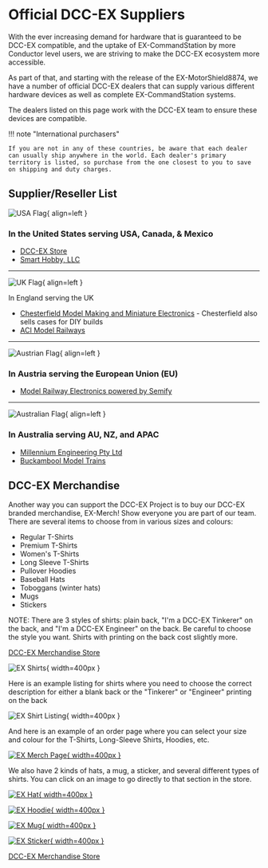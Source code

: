 # Official DCC-EX Suppliers

With the ever increasing demand for hardware that is guaranteed to be DCC-EX compatible, and the uptake of EX-CommandStation by more Conductor level users, we are striving to make the DCC-EX ecosystem more accessible.

As part of that, and starting with the release of the EX-MotorShield8874, we have a number of official DCC-EX dealers that can supply various different hardware devices as well as complete EX-CommandStation systems.

The dealers listed on this page work with the DCC-EX team to ensure these devices are compatible.

!!! note "International purchasers"

    If you are not in any of these countries, be aware that each dealer can usually ship anywhere in the world. Each dealer's primary territory is listed, so purchase from the one closest to you to save on shipping and duty charges.

## Supplier/Reseller List

![USA Flag](/_static/images/icons/flag_us_small.png){ align=left }

### In the United States serving USA, Canada, & Mexico

- [DCC-EX Store](https://store.dcc-ex.com/)
- [Smart Hobby, LLC](https://www.smarthobbyllc.com/)

---

![UK Flag](/_static/images/icons/flag_uk_small.png){ align=left }

In England serving the UK

- [Chesterfield Model Making and Miniature Electronics](https://chesterfield-models.co.uk/product-category/dcc-ex/) - Chesterfield also sells cases for DIY builds
- [ACI Model Railways](https://acimodelrailways.co.uk/)

---

![Austrian Flag](/_static/images/icons/flag_austria_small.png){ align=left }

### In Austria serving the European Union (EU)

- [Model Railway Electronics powered by Semify](https://www.mrw-electronics.com/)

---

![Australian Flag](/_static/images/icons/flag_australia_small.png){ align=left }

### In Australia serving AU, NZ, and APAC

- [Millennium Engineering Pty Ltd](https://www.milleng.com.au>)
- [Buckambool Model Trains](https://bmodeltrains.com/product-category/dcc-ex-command-stations/)

## DCC-EX Merchandise

Another way you can support the DCC-EX Project is to buy our DCC-EX branded merchandise, EX-Merch! Show everyone you are part of our team. There are several items to choose from in various sizes and colours:

- Regular T-Shirts
- Premium T-Shirts
- Women's T-Shirts
- Long Sleeve T-Shirts
- Pullover Hoodies
- Baseball Hats
- Toboggans (winter hats)
- Mugs
- Stickers

NOTE: There are 3 styles of shirts: plain back, "I'm a DCC-EX Tinkerer" on the back, and "I'm a DCC-EX Engineer" on the back. Be careful to choose the style you want. Shirts with printing on the back cost slightly more.

[DCC-EX Merchandise Store](https://dccex.creator-spring.com/)

![EX Shirts](/_static/images/merch/ex_shirts.png){ width=400px }

Here is an example listing for shirts where you need to choose the correct description for either a blank back or the "Tinkerer" or "Engineer" printing on the back

![EX Shirt Listing](/_static/images/merch/ex_listing_example_arrows.png){ width=400px }

And here is an example of an order page where you can select your size and colour for the T-Shirts, Long-Sleeve Shirts, Hoodies, etc.

[![EX Merch Page](/_static/images/merch/ex_merch_page.png){ width=400px }](https://dccex.creator-spring.com/)

We also have 2 kinds of hats, a mug, a sticker, and several different types of shirts. You can click on an image to go directly to that section in the store.

[![EX Hat](/_static/images/merch/ex_hat.png){ width=400px }](https://dccex.creator-spring.com/hats/)

[![EX Hoodie](/_static/images/merch/ex_hoodie.png){ width=400px }](https://dccex.creator-spring.com/hoodies-sweatshirts/)

[![EX Mug](/_static/images/merch/ex_mug.png){ width=400px }](https://dccex.creator-spring.com/Drinkware/)

[![EX Sticker](/_static/images/merch/ex_sticker.png){ width=400px }](https://dccex.creator-spring.com/stickers/)

[DCC-EX Merchandise Store](https://dccex.creator-spring.com/)
